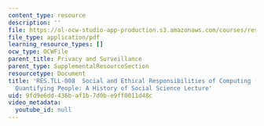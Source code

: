 ```yaml
---
content_type: resource
description: ''
file: https://ol-ocw-studio-app-production.s3.amazonaws.com/courses/res-tll-008-social-and-ethical-responsibilities-of-computing-serc-fall-2021/9fd9e6dd436baf1b7d0be9ff0011d48c_RES-TLL-008F21-STS047.pdf
file_type: application/pdf
learning_resource_types: []
ocw_type: OCWFile
parent_title: Privacy and Surveillance
parent_type: SupplementalResourceSection
resourcetype: Document
title: 'RES.TLL-008  Social and Ethical Responsibilities of Computing (SERC), STS.047
  Quantifying People: A History of Social Science Lecture'
uid: 9fd9e6dd-436b-af1b-7d0b-e9ff0011d48c
video_metadata:
  youtube_id: null
---
```

